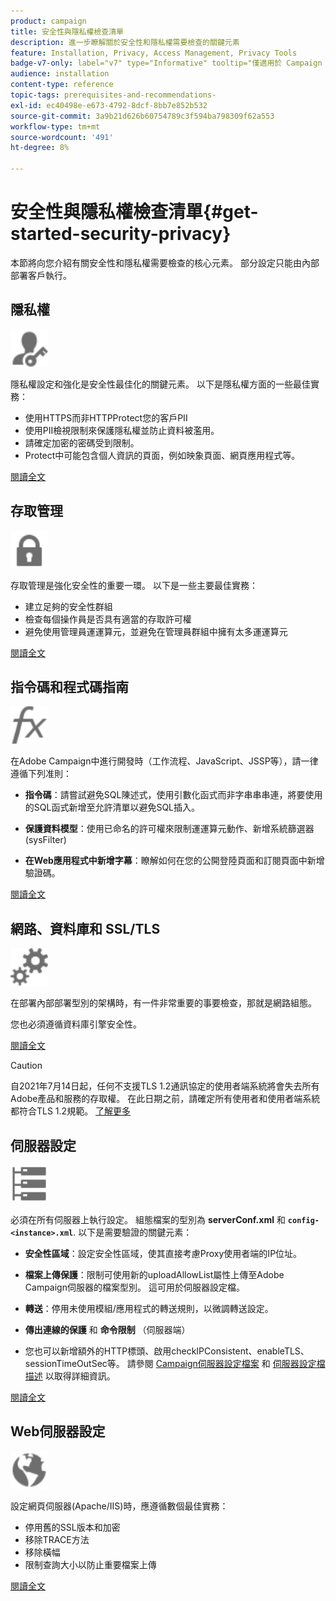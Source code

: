 ```yaml
---
product: campaign
title: 安全性與隱私權檢查清單
description: 進一步瞭解關於安全性和隱私權需要檢查的關鍵元素
feature: Installation, Privacy, Access Management, Privacy Tools
badge-v7-only: label="v7" type="Informative" tooltip="僅適用於 Campaign Classic v7"
audience: installation
content-type: reference
topic-tags: prerequisites-and-recommendations-
exl-id: ec40498e-e673-4792-8dcf-8bb7e852b532
source-git-commit: 3a9b21d626b60754789c3f594ba798309f62a553
workflow-type: tm+mt
source-wordcount: '491'
ht-degree: 8%

---
```


# 安全性與隱私權檢查清單{#get-started-security-privacy}



本節將向您介紹有關安全性和隱私權需要檢查的核心元素。 部分設定只能由內部部署客戶執行。

## 隱私權

<img src="assets/do-not-localize/icon_privacy.svg" width="60px">

隱私權設定和強化是安全性最佳化的關鍵元素。 以下是隱私權方面的一些最佳實務：

* 使用HTTPS而非HTTPProtect您的客戶PII
* 使用PII檢視限制來保護隱私權並防止資料被濫用。
* 請確定加密的密碼受到限制。
* Protect中可能包含個人資訊的頁面，例如映象頁面、網頁應用程式等。

[閱讀全文](../../installation/using/privacy.md)

## 存取管理

<img src="assets/do-not-localize/icon_access.svg" width="60px">

存取管理是強化安全性的重要一環。 以下是一些主要最佳實務：

* 建立足夠的安全性群組
* 檢查每個操作員是否具有適當的存取許可權
* 避免使用管理員運運算元，並避免在管理員群組中擁有太多運運算元

[閱讀全文](../../installation/using/access-management.md)

## 指令碼和程式碼指南

<img src="assets/do-not-localize/icon_scripting.svg" width="60px">

在Adobe Campaign中進行開發時（工作流程、JavaScript、JSSP等），請一律遵循下列准則：

* **指令碼**：請嘗試避免SQL陳述式，使用引數化函式而非字串串串連，將要使用的SQL函式新增至允許清單以避免SQL插入。

* **保護資料模型**：使用已命名的許可權來限制運運算元動作、新增系統篩選器(sysFilter)

* **在Web應用程式中新增字幕**：瞭解如何在您的公開登陸頁面和訂閱頁面中新增驗證碼。

[閱讀全文](../../installation/using/scripting-coding-guidelines.md)

## 網路、資料庫和 SSL/TLS

<img src="assets/do-not-localize/icon_network.svg" width="60px">

在部署內部部署型別的架構時，有一件非常重要的事要檢查，那就是網路組態。

您也必須遵循資料庫引擎安全性。

[閱讀全文](../../installation/using/network-database.md)

>[!CAUTION]
>
>自2021年7月14日起，任何不支援TLS 1.2通訊協定的使用者端系統將會失去所有Adobe產品和服務的存取權。 在此日期之前，請確定所有使用者和使用者端系統都符合TLS 1.2規範。 [了解更多](https://helpx.adobe.com/x-productkb/multi/eol-tls-support.html)

## 伺服器設定

<img src="assets/do-not-localize/icon_server.svg" width="60px">

必須在所有伺服器上執行設定。 組態檔案的型別為 **serverConf.xml** 和 **`config-<instance>.xml`**. 以下是需要驗證的關鍵元素：

* **安全性區域**：設定安全性區域，使其直接考慮Proxy使用者端的IP位址。

* **檔案上傳保護**：限制可使用新的uploadAllowList屬性上傳至Adobe Campaign伺服器的檔案型別。 這可用於伺服器設定檔。

* **轉送**：停用未使用模組/應用程式的轉送規則，以微調轉送設定。

* **傳出連線的保護** 和 **命令限制** （伺服器端）

* 您也可以新增額外的HTTP標頭、啟用checkIPConsistent、enableTLS、sessionTimeOutSec等。 請參閱 [Campaign伺服器設定檔案](../../installation/using/configuring-campaign-server.md) 和 [伺服器設定檔描述](../../installation/using/the-server-configuration-file.md) 以取得詳細資訊。

[閱讀全文](../../installation/using/server-configuration.md)

## Web伺服器設定

<img src="assets/do-not-localize/icon_web.svg" width="60px">

設定網頁伺服器(Apache/IIS)時，應遵循數個最佳實務：

* 停用舊的SSL版本和加密
* 移除TRACE方法
* 移除橫幅
* 限制查詢大小以防止重要檔案上傳

[閱讀全文](../../installation/using/web-server-configuration.md)
